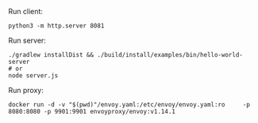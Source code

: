 Run client: 
```
python3 -m http.server 8081
```

Run server:
```
./gradlew installDist && ./build/install/examples/bin/hello-world-server
# or
node server.js
```

Run proxy: 
```
docker run -d -v "$(pwd)"/envoy.yaml:/etc/envoy/envoy.yaml:ro     -p 8080:8080 -p 9901:9901 envoyproxy/envoy:v1.14.1
```

